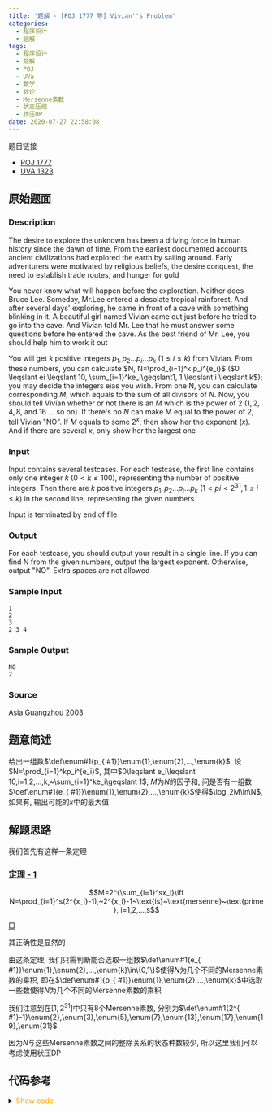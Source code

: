 ```yaml
---
title: '题解 - [POJ 1777 等] Vivian''s Problem'
categories:
  - 程序设计
  - 题解
tags:
  - 程序设计
  - 题解
  - POJ
  - UVa
  - 数学
  - 数论
  - Mersenne素数
  - 状态压缩
  - 状压DP
date: 2020-07-27 22:58:08
---
```

题目链接

- [POJ 1777](http://poj.org/problem?id=1777)
- [UVA 1323](https://vjudge.net/problem/UVA-1323/origin)

<!-- more -->

## 原始题面

### Description

The desire to explore the unknown has been a driving force in human history since the dawn of time. From the earliest documented accounts, ancient civilizations had explored the earth by sailing around. Early adventurers were motivated by religious beliefs, the desire conquest, the need to establish trade routes, and hunger for gold

You never know what will happen before the exploration. Neither does Bruce Lee. Someday, Mr.Lee entered a desolate tropical rainforest. And after several days' exploring, he came in front of a cave with something blinking in it. A beautiful girl named Vivian came out just before he tried to go into the cave. And Vivian told Mr. Lee that he must answer some questions before he entered the cave. As the best friend of Mr. Lee, you should help him to work it out

You will get $k$ positive integers $p_1, p_2 ... p_i ... p_k$ ($1 \leqslant i \leqslant k$) from Vivian. From these numbers, you can calculate $N, N=\prod_{i=1}^k p_i^{e_i}$ ($0 \leqslant ei \leqslant 10, \sum_{i=1}^ke_i\geqslant1, 1 \leqslant i \leqslant k$); you may decide the integers eias you wish. From one N, you can calculate corresponding $M$, which equals to the sum of all divisors of $N$. Now, you should tell Vivian whether or not there is an $M$ which is the power of $2$ ($1,2, 4, 8$, and $16$ … so on). If there's no $N$ can make M equal to the power of 2, tell Vivian "NO". If $M$ equals to some $2^x$, then show her the exponent ($x$). And if there are several $x$, only show her the largest one

### Input

Input contains several testcases. For each testcase, the first line contains only one integer $k$ ($0 < k \leqslant  100$), representing the number of positive integers. Then there are $k$ positive integers $p_1, p_2 ... p_i ... p_k$ ($1 < pi < 2^{31}, 1 \leqslant  i \leqslant  k$) in the second line, representing the given numbers

Input is terminated by end of file

### Output

For each testcase, you should output your result in a single line. If you can find N from the given numbers, output the largest exponent. Otherwise, output "NO". Extra spaces are not allowed

### Sample Input

```input1
1
2
3
2 3 4
```

### Sample Output

```output1
NO
2
```

### Source

Asia Guangzhou 2003

## 题意简述

给出一组数$\def\enum#1{p_{ #1}}\enum{1},\enum{2},...,\enum{k}$, 设$N=\prod_{i=1}^kp_i^{e_i}$, 其中$0\leqslant e_i\leqslant 10,i=1,2,...,k,~\sum_{i=1}^ke_i\geqslant 1$, $M$为$N$的因子和, 问是否有一组数$\def\enum#1{e_{ #1}}\enum{1},\enum{2},...,\enum{k}$使得$\log_2M\in\N$, 如果有, 输出可能的$x$中的最大值

## 解题思路

我们首先有这样一条定理

### <a href="#end-t-1" id="t-1">定理 - 1</a>

$$M=2^{\sum_{i=1}^sx_i}\iff N=\prod_{i=1}^s(2^{x_i}-1),~2^{x_i}-1~\text{is}~\text{mersenne}~\text{prime}, i=1,2,...,s$$

<a href="#t-1" id="end-t-1">$\Box$</a>

其正确性是显然的

由这条定理, 我们只需判断能否选取一组数$\def\enum#1{e_{ #1}}\enum{1},\enum{2},...,\enum{k}\in\{0,1\}$使得$N$为几个不同的Mersenne素数的乘积, 即在$\def\enum#1{p_{ #1}}\enum{1},\enum{2},...,\enum{k}$中选取一些数使得$N$为几个不同的Mersenne素数的乘积

我们注意到在$[1,2^{31}]$中只有$8$个Mersenne素数, 分别为$\def\enum#1{2^{ #1}-1}\enum{2},\enum{3},\enum{5},\enum{7},\enum{13},\enum{17},\enum{19},\enum{31}$

因为$N$与这些Mersenne素数之间的整除关系的状态种数较少, 所以这里我们可以考虑使用状压DP

## 代码参考

<details>
<summary><font color='orange'>Show code</font></summary>

```cpp
/*
 * @Author: Tifa
 * @LastEditTime: 2020-07-27 22:58:08
 * @Description: POJ 1777, UVA 1323
 */
const int S = 1 << 8, mers_exp[] = {2, 3, 5, 7, 13, 17, 19, 31};

#define mers_pri(i) ((1 << mers_exp[i]) - 1)

int judge(int n) {
  int ans = 0;
  for (int i = 0; i < 8; ++i)
    if (n % mers_pri(i) == 0) {
      ans |= (1 << i);
      n /= mers_pri(i);
    }
  return n == 1 ? ans : 0;
}

bool f[S];
int  status[S];

int main() {
  int k;
  while (~scanf("%d", &k)) {
    memset(f, 0, sizeof(f));
    int cnt_status = 0;
    for (int i = 1, _; i <= k; ++i) {
      scanf("%d", &_);
      if (_ = judge(_)) f[status[++cnt_status] = _] = 1;
    }
    for (int i = 1; i <= cnt_status; ++i)
      for (int j = 0; j < S; ++j)
        if (f[j] && !(j & status[i])) f[j | status[i]] = 1;
    int ans = 0;
    for (int i = S - 1, _ = 0; i; --i, _ = 0)
      if (f[i]) {
        for (int j = 0; j < 8; ++j)
          if ((1 << j) & i) _ += mers_exp[j];
        ans < _ ? ans = _ : 0;
      }
    if (ans)
      printf("%d\n", ans);
    else
      puts("NO");
  }
}
```

</details>
